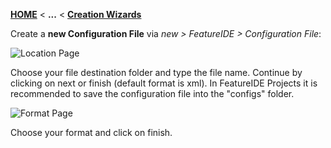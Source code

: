 <!-- Breadcrumb -->
[**HOME**](https://github.com/FeatureIDE/FeatureIDE/wiki/) < **...** < [**Creation Wizards**](https://github.com/FeatureIDE/FeatureIDE/wiki/Creation-Wizards)

<!-- Introduction -->
Create a **new Configuration File** via _new > FeatureIDE > Configuration File_:

![Location Page](https://user-images.githubusercontent.com/32126942/31543612-31fdb178-b017-11e7-9e8a-57145f0718f9.png)

Choose your file destination folder and type the file name. Continue by clicking on next or finish (default format is xml). In FeatureIDE Projects it is recommended to save the configuration file into the "configs" folder. 

![Format Page](https://user-images.githubusercontent.com/32126942/31543614-33539fe2-b017-11e7-8641-6bab66ca88dc.png)

Choose your format and click on finish.